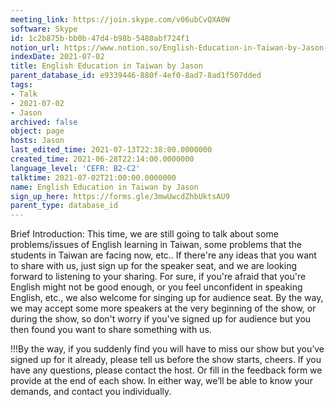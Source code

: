 ```yaml
---
meeting_link: https://join.skype.com/v06ubCvQXA0W
software: Skype
id: 1c2b875b-bb0b-47d4-b98b-5480abf724f1
notion_url: https://www.notion.so/English-Education-in-Taiwan-by-Jason-1c2b875bbb0b47d4b98b5480abf724f1
indexDate: 2021-07-02
title: English Education in Taiwan by Jason
parent_database_id: e9339446-880f-4ef0-8ad7-8ad1f507dded
tags:
- Talk
- 2021-07-02
- Jason
archived: false
object: page
hosts: Jason
last_edited_time: 2021-07-13T22:38:00.0000000
created_time: 2021-06-28T22:14:00.0000000
language_level: 'CEFR: B2-C2'
talktime: 2021-07-02T21:00:00.0000000
name: English Education in Taiwan by Jason
sign_up_here: https://forms.gle/3mwUwcdZhbUktsAU9
parent_type: database_id
---
```




Brief Introduction: This time, we are still going to talk about some problems/issues of English learning in Taiwan, some problems that the students in Taiwan are facing now, etc.. If there're any ideas that you want to share with us, just sign up for the speaker seat, and we are looking forward to listening to your sharing. 
For sure, if you're afraid that you're English might not be good enough, or you feel unconfident in speaking English, etc., we also welcome for singing up for audience seat. By the way, we may accept some more speakers at the very beginning of the show, or during the show, so don't worry if you've signed up for audience but you then found you want to share something with us.

!!!By the way, if you suddenly find you will have to miss our show but you’ve signed up for it already, please tell us before the show starts, cheers.
If you have any questions, please contact the host. Or fill in the feedback form we provide at the end of each show. In either way, we’ll be able to know your demands, and contact you individually.

